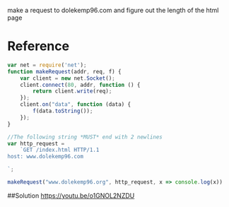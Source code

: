 make a request to dolekemp96.com and figure out the length of the html page

# Reference

```javascript
var net = require('net');
function makeRequest(addr, req, f) {
    var client = new net.Socket();
    client.connect(80, addr, function () {
        return client.write(req);
    });
    client.on("data", function (data) {
        f(data.toString());
    });
}

//The following string *MUST* end with 2 newlines
var http_request =
    `GET /index.html HTTP/1.1
host: www.dolekemp96.com

`;

makeRequest("www.dolekemp96.org", http_request, x => console.log(x))
```

##Solution
https://youtu.be/o1GNOL2NZDU
